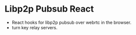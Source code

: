 # Libp2p Pubsub React

- React hooks for libp2p pubsub over webrtc in the browser.
- turn key relay servers.


